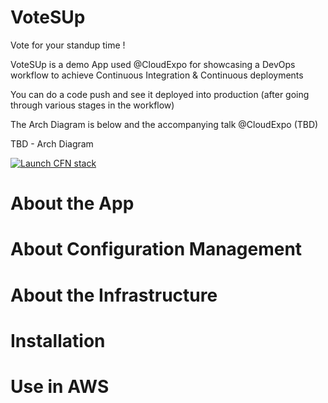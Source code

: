 # VoteSUp

Vote for your standup time !

VoteSUp is a demo App used @CloudExpo for showcasing a DevOps workflow to achieve Continuous Integration & Continuous deployments

You can do a code push and see it deployed into production (after going through various stages in the workflow)

The Arch Diagram is below and the accompanying talk @CloudExpo (TBD)

TBD - Arch Diagram

[![Launch CFN stack](https://s3.amazonaws.com/votesup-demosungardas/public/cloudformation-launch-stack.png)](https://console.aws.amazon.com/cloudformation/home?region=us-east-1#cstack=sn%7En6%7Cturl%7Ehttps://s3.amazonaws.com/votesup-demosungardas/cloudformation/VoteSUp-root.json)

# About the App

# About Configuration Management

# About the Infrastructure
 
# Installation

# Use in AWS